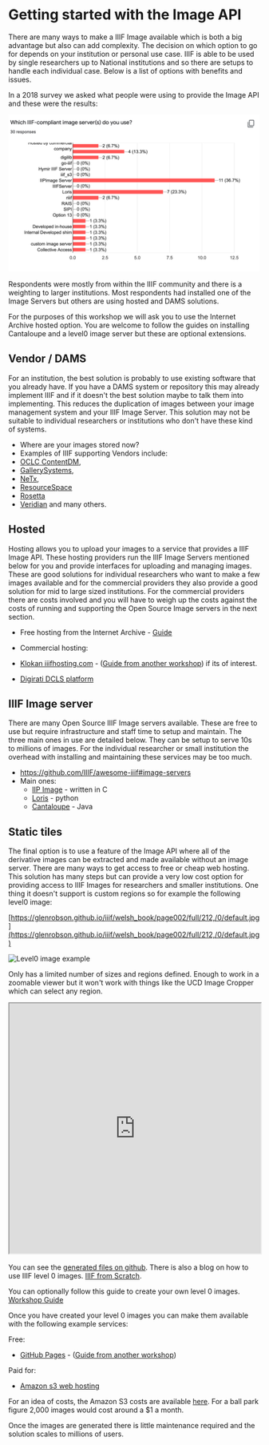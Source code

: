 # Getting started with the Image API

There are many ways to make a IIIF Image available which is both a big advantage but also can add complexity. The decision on which option to go for depends on your institution or personal use case. IIIF is able to be used by single researchers up to National institutions and so there are setups to handle each individual case. Below is a list of options with benefits and issues. 

In a 2018 survey we asked what people were using to provide the Image API and these were the results:

<img src="imgs/img_server_use.png" alt="Use of image servers" class="standout-image"/>

Respondents were mostly from within the IIIF community and there is a weighting to larger institutions. Most respondents had installed one of the Image Servers but others are using hosted and DAMS solutions. 

For the purposes of this workshop we will ask you to use the Internet Archive hosted option. You are welcome to follow the guides on installing Cantaloupe and a level0 image server but these are optional extensions.

## Vendor / DAMS
For an institution, the best solution is probably to use existing software that you already have. If you have a DAMS system or repository this may already implement IIIF and if it doesn't the best solution maybe to talk them into implementing. This reduces the duplication of images between your image management system and your IIIF Image Server. This solution may not be suitable to individual researchers or institutions who don't have these kind of systems. 

 * Where are your images stored now?
 * Examples of IIIF supporting Vendors include:
  * [OCLC ContentDM](https://www.oclc.org/en/contentdm/iiif.html), 
  * [GallerySystems](https://www.gallerysystems.com/iiif-what-is-it-and-what-does-it-do/),
  * [NeTx](https://www.netx.net/blog/iiif_museums_dams),
  * [ResourceSpace](https://www.resourcespace.com/knowledge-base/api/iiif)
  * [Rosetta](https://knowledge.exlibrisgroup.com/Rosetta/Training/What%27s_New_Videos/Rosetta_5-3/IIIF_Image_Viewing)
  * [Veridian](https://veridiansoftware.com/news/veridian-joins-iiif-community/) and many others.

## Hosted
Hosting allows you to upload your images to a service that provides a IIIF Image API. These hosting providers run the IIIF Image Servers mentioned below for you and provide interfaces for uploading and managing images. These are good solutions for individual researchers who want to make a few images available and for the commercial providers they also provide a good solution for mid to large sized institutions. For the commercial providers there are costs involved and you will have to weigh up the costs against the costs of running and supporting the Open Source Image servers in the next section. 

 * Free hosting from the Internet Archive - [Guide](iiif-hosting-ia.md)

 * Commercial hosting:
  * [Klokan iiifhosting.com](https://www.iiifhosting.com/) - ([Guide from another workshop](https://training.iiif.io/iiif-1-day-workshop/image-api/iiif-hosting-saas.html)) if its of interest.
  * [Digirati DCLS platform](https://dlcs.info/)

## IIIF Image server
There are many Open Source IIIF Image servers available. These are free to use but require infrastructure and staff time to setup and maintain. The three main ones in use are detailed below. They can be setup to serve 10s to millions of images. For the individual researcher or small institution the overhead with installing and maintaining these services may be too much. 

 * https://github.com/IIIF/awesome-iiif#image-servers
 * Main ones: 
   * [IIP Image](https://iipimage.sourceforge.io/) - written in C
   * [Loris](https://github.com/loris-imageserver/loris) - python
   * [Cantaloupe](https://cantaloupe-project.github.io/) - Java

## Static tiles
The final option is to use a feature of the Image API where all of the derivative images can be extracted and made available without an image server. There are many ways to get access to free or cheap web hosting. This solution has many steps but can provide a very low cost option for providing access to IIIF Images for researchers and smaller institutions. One thing it doesn't support is custom regions so for example the following level0 image:
 
 [https://glenrobson.github.io/iiif/welsh_book/page002/full/212,/0/default.jpg](https://glenrobson.github.io/iiif/welsh_book/page002/full/212,/0/default.jpg)

 ![Level0 image example](https://glenrobson.github.io/iiif/welsh_book/page002/full/212,/0/default.jpg)

Only has a limited number of sizes and regions defined. Enough to work in a zoomable viewer but it won't work with things like the UCD Image Cropper which can select any region. 

<iframe src="https://iiif.gdmrdigital.com/openseadragon/index.html?image=https://glenrobson.github.io/iiif/welsh_book/page002/info.json" width="100%" height="500px"></iframe>

You can see the [generated files on github](https://github.com/glenrobson/glenrobson.github.io/tree/master/iiif/welsh_book/page002/). There is also a blog on how to use IIIF level 0 images. [IIIF from Scratch](https://glenrobson.github.io/iiif/2018/01/12/iiif-from-scrtach.html). 

You can optionally follow this guide to create your own level 0 images. [Workshop Guide](static-tiles.md)

Once you have created your level 0 images you can make them available with the following example services:

Free:
 * [GitHub Pages](https://pages.github.com/) - ([Guide from another workshop](https://training.iiif.io/iiif-5-day-workshop/day-one/level0-github-hosting.html))

Paid for:
 * [Amazon s3 web hosting](https://docs.aws.amazon.com/AmazonS3/latest/dev/WebsiteHosting.html)

For an idea of costs, the Amazon S3 costs are available [here](https://aws.amazon.com/s3/pricing/). For a ball park figure 2,000 images would cost around a $1 a month. 

Once the images are generated there is little maintenance required and the solution scales to millions of users. 
